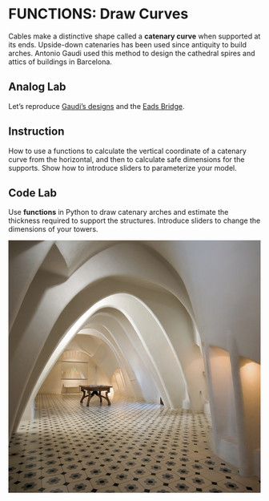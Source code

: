 # FUNCTIONS: Draw Curves

Cables make a distinctive shape called a **catenary curve** when supported at its ends. Upside-down catenaries has been used since antiquity to build arches.  Antonio Gaudi used this method to design the cathedral spires and attics of buildings in Barcelona. 

## Analog Lab

Let’s reproduce [Gaudi’s designs](http://dataphys.org/list/gaudis-hanging-chain-models/) and the [Eads Bridge](https://math.psu.edu/treluga/textbook/catenary.html). 

## Instruction

How to use a functions to calculate the vertical coordinate of a catenary curve from the horizontal, and then to calculate safe dimensions for the supports. Show how to introduce sliders to parameterize your model.

## Code Lab

Use **functions** in Python to draw catenary arches and estimate the thickness required to support the structures. Introduce sliders to change the dimensions of your towers. 

![](../.gitbook/assets/casa-batllo.jpg)

